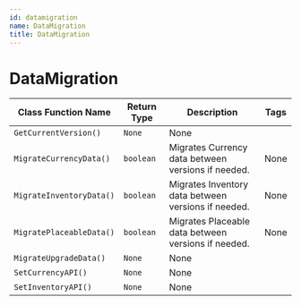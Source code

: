 ```yaml
---
id: datamigration
name: DataMigration
title: DataMigration
---
```


# DataMigration

| Class Function Name | Return Type | Description | Tags |
| ------------------- | ----------- | ----------- | ---- |
| `GetCurrentVersion()` | `None` | None |
| `MigrateCurrencyData()` | `boolean` | Migrates Currency data between versions if needed.| None |
| `MigrateInventoryData()` | `boolean` | Migrates Inventory data between versions if needed.| None |
| `MigratePlaceableData()` | `boolean` | Migrates Placeable data between versions if needed.| None |
| `MigrateUpgradeData()` | `None` | None |
| `SetCurrencyAPI()` | `None` | None |
| `SetInventoryAPI()` | `None` | None |
